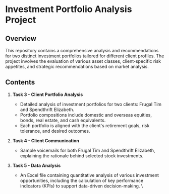 # Investment Portfolio Analysis Project

## Overview
This repository contains a comprehensive analysis and recommendations for two distinct investment portfolios tailored for different client profiles. The project involves the evaluation of various asset classes, client-specific risk appetites, and strategic recommendations based on market analysis.

## Contents

1. **Task 3 - Client Portfolio Analysis**
   - Detailed analysis of investment portfolios for two clients: Frugal Tim and Spendthrift Elizabeth.
   - Portfolio compositions include domestic and overseas equities, bonds, real estate, and cash equivalents.
   - Each portfolio is aligned with the client's retirement goals, risk tolerance, and desired outcomes.
  
2. **Task 4 - Client Communication**
   - Sample voicemails for both Frugal Tim and Spendthrift Elizabeth, explaining the rationale behind selected stock investments.
  
3. **Task 5 - Data Analysis**
   - An Excel file containing quantitative analysis of various investment opportunities, including the calculation of key performance indicators (KPIs) to support data-driven decision-making.
   \
